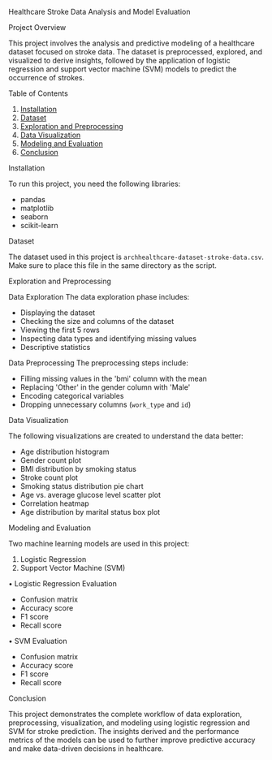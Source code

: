 Healthcare Stroke Data Analysis and Model Evaluation

Project Overview

This project involves the analysis and predictive modeling of a healthcare dataset focused on stroke data. The dataset is preprocessed, explored, and visualized to derive insights, followed by the application of logistic regression and support vector machine (SVM) models to predict the occurrence of strokes.

 Table of Contents

1. [Installation](installation)
2. [Dataset](dataset)
3. [Exploration and Preprocessing](exploration-and-preprocessing)
4. [Data Visualization](data-visualization)
5. [Modeling and Evaluation](modeling-and-evaluation)
6. [Conclusion](#conclusion)

Installation

To run this project, you need the following libraries:
- pandas
- matplotlib
- seaborn
- scikit-learn

Dataset

The dataset used in this project is `archhealthcare-dataset-stroke-data.csv`. Make sure to place this file in the same directory as the script.

 Exploration and Preprocessing

Data Exploration
The data exploration phase includes:
- Displaying the dataset
- Checking the size and columns of the dataset
- Viewing the first 5 rows
- Inspecting data types and identifying missing values
- Descriptive statistics

Data Preprocessing
The preprocessing steps include:
- Filling missing values in the 'bmi' column with the mean
- Replacing 'Other' in the gender column with 'Male'
- Encoding categorical variables
- Dropping unnecessary columns (`work_type` and `id`)

Data Visualization

The following visualizations are created to understand the data better:
- Age distribution histogram
- Gender count plot
- BMI distribution by smoking status
- Stroke count plot
- Smoking status distribution pie chart
- Age vs. average glucose level scatter plot
- Correlation heatmap
- Age distribution by marital status box plot

Modeling and Evaluation

Two machine learning models are used in this project:
1.	Logistic Regression
2.	Support Vector Machine (SVM)

•	Logistic Regression Evaluation
- Confusion matrix
- Accuracy score
- F1 score
- Recall score

•	SVM Evaluation
- Confusion matrix
- Accuracy score
- F1 score
- Recall score

 Conclusion

This project demonstrates the complete workflow of data exploration, preprocessing, visualization, and modeling using logistic regression and SVM for stroke prediction. The insights derived and the performance metrics of the models can be used to further improve predictive accuracy and make data-driven decisions in healthcare.
